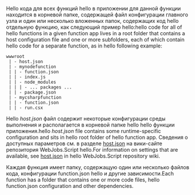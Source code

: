 
<span data-ttu-id="8dce2-101">Hello кода для всех функций hello в приложении для данной функции находится в корневой папке, содержащей файл конфигурации главного узла и один или несколько вложенных папок, содержащих код hello отдельную функцию, как следующий пример hello:</span><span class="sxs-lookup"><span data-stu-id="8dce2-101">hello code for all of hello functions in a given function app lives in a root folder that contains a host configuration file and one or more subfolders, each of which contain hello code for a separate function, as in hello following example:</span></span>

```
wwwroot
 | - host.json
 | - mynodefunction
 | | - function.json
 | | - index.js
 | | - node_modules
 | | | - ... packages ...
 | | - package.json
 | - mycsharpfunction
 | | - function.json
 | | - run.csx
```

<span data-ttu-id="8dce2-102">Hello *host.json* файл содержит некоторые конфигурации среды выполнения и располагается в корневой папке hello hello функции приложения.</span><span class="sxs-lookup"><span data-stu-id="8dce2-102">hello *host.json* file contains some runtime-specific configuration and sits in hello root folder of hello function app.</span></span> <span data-ttu-id="8dce2-103">Сведения о доступных параметров см. в разделе [host.json](https://github.com/Azure/azure-webjobs-sdk-script/wiki/host.json) на вики-сайте репозитория WebJobs.Script hello.</span><span class="sxs-lookup"><span data-stu-id="8dce2-103">For information on settings that are available, see [host.json](https://github.com/Azure/azure-webjobs-sdk-script/wiki/host.json) in hello WebJobs.Script repository wiki.</span></span>

<span data-ttu-id="8dce2-104">Каждая функция имеет папку, содержащую один или несколько файлов кода, конфигурации function.json hello и другие зависимости.</span><span class="sxs-lookup"><span data-stu-id="8dce2-104">Each function has a folder that contains one or more code files, hello function.json configuration and other dependencies.</span></span>

